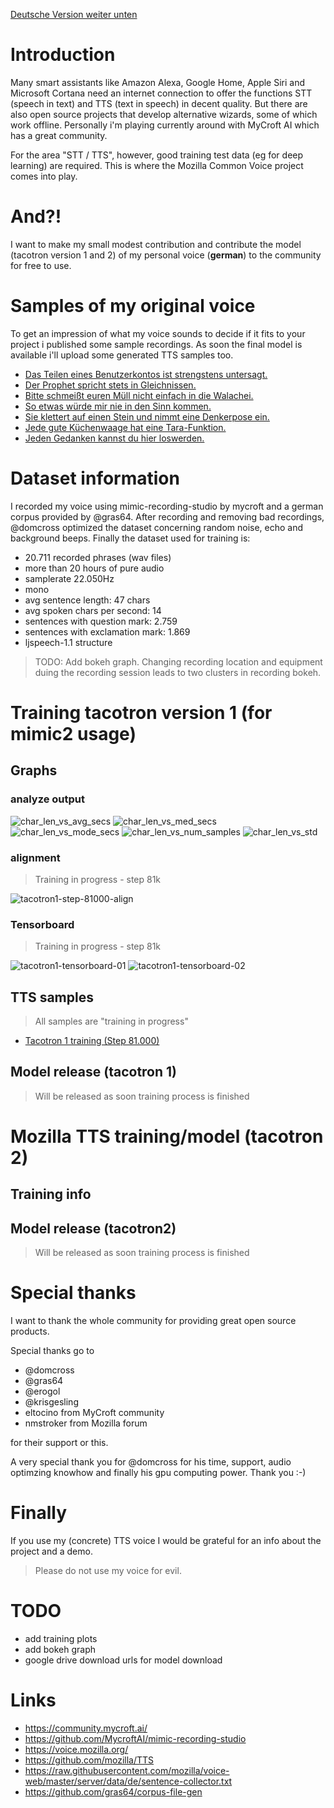 [Deutsche Version weiter unten](#Einleitung)

# Introduction
Many smart assistants like Amazon Alexa, Google Home, Apple Siri and Microsoft Cortana need an internet connection to offer the functions STT (speech in text) and TTS (text in speech) in decent quality. But there are also open source projects that develop alternative wizards, some of which work offline. Personally i'm playing currently around with MyCroft AI which has a great community.

For the area "STT / TTS", however, good training test data (eg for deep learning) are required. This is where the Mozilla Common Voice project comes into play.

# And?!
I want to make my small modest contribution and contribute the model (tacotron version 1 and 2) of my personal voice (**german**) to the community for free to use.

# Samples of my original voice
To get an impression of what my voice sounds to decide if it fits to your project i published some sample recordings. As soon the final model is available i'll upload some generated TTS samples too.

* [Das Teilen eines Benutzerkontos ist strengstens untersagt.](./samples/original_recording/recorded_sample_01.wav )
* [Der Prophet spricht stets in Gleichnissen.](./samples/original_recording/recorded_sample_02.wav )
* [Bitte schmeißt euren Müll nicht einfach in die Walachei.](./samples/original_recording/recorded_sample_03.wav )
* [So etwas würde mir nie in den Sinn kommen.](./samples/original_recording/recorded_sample_04.wav )
* [Sie klettert auf einen Stein und nimmt eine Denkerpose ein.](./samples/original_recording/recorded_sample_05.wav )
* [Jede gute Küchenwaage hat eine Tara-Funktion.](./samples/original_recording/recorded_sample_06.wav )
* [Jeden Gedanken kannst du hier loswerden.](./samples/original_recording/recorded_sample_07.wav )


# Dataset information
I recorded my voice using mimic-recording-studio by mycroft and a german corpus provided by @gras64. After recording and removing bad recordings, @domcross optimized the dataset concerning random noise, echo and background beeps.
Finally the dataset used for training is:

* 20.711 recorded phrases (wav files)
* more than 20 hours of pure audio
* samplerate 22.050Hz
* mono
* avg sentence length: 47 chars
* avg spoken chars per second: 14
* sentences with question mark: 2.759
* sentences with exclamation mark: 1.869
* ljspeech-1.1 structure

> TODO: Add bokeh graph.
Changing recording location and equipment duing the recording session leads to two clusters in recording bokeh.

# Training tacotron version 1 (for mimic2 usage)

## Graphs
### analyze output
![char_len_vs_avg_secs](./img/char_len_vs_avg_secs.png?raw=true "char_len_vs_avg_secs")
![char_len_vs_med_secs](./img/char_len_vs_med_secs.png?raw=true "char_len_vs_med_secs")
![char_len_vs_mode_secs](./img/char_len_vs_mode_secs.png?raw=true "char_len_vs_mode_secs")
![char_len_vs_num_samples](./img/char_len_vs_num_samples.png?raw=true "char_len_vs_num_samples")
![char_len_vs_std](./img/char_len_vs_std.png?raw=true "char_len_vs_std")

### alignment
> Training in progress - step 81k

![](./img/tacotron1-step-81000-align.png?raw=true "tacotron1-step-81000-align")

### Tensorboard
> Training in progress - step 81k

![](./img/tacotron1-tensorboard-01.png?raw=true "tacotron1-tensorboard-01")
![](./img/tacotron1-tensorboard-02.png?raw=true "tacotron1-tensorboard-02")

## TTS samples
> All samples are "training in progress"
* [Tacotron 1 training (Step 81.000)](./samples/tts_tacotron1/step-81000-audio.wav )

## Model release (tacotron 1)
> Will be released as soon training process is finished


# Mozilla TTS training/model (tacotron 2)

## Training info

## Model release (tacotron2)
> Will be released as soon training process is finished


# Special thanks
I want to thank the whole community for providing great open source products.

Special thanks go to
- @domcross
- @gras64
- @erogol
- @krisgesling
- eltocino from MyCroft community
- nmstroker from Mozilla forum

for their support or this.

A very special thank you for @domcross for his time, support, audio optimzing knowhow and finally his gpu computing power. Thank you :-)

# Finally
If you use my (concrete) TTS voice I would be grateful for an info about the project and a demo.

> Please do not use my voice for evil.

# TODO
- add training plots
- add bokeh graph
- google drive download urls for model download

# Links
* https://community.mycroft.ai/
* https://github.com/MycroftAI/mimic-recording-studio
* https://voice.mozilla.org/
* https://github.com/mozilla/TTS
* https://raw.githubusercontent.com/mozilla/voice-web/master/server/data/de/sentence-collector.txt
* https://github.com/gras64/corpus-file-gen